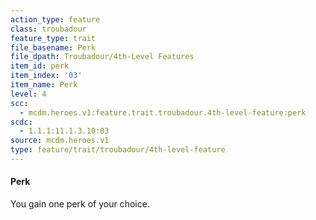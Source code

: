 ```yaml
---
action_type: feature
class: troubadour
feature_type: trait
file_basename: Perk
file_dpath: Troubadour/4th-Level Features
item_id: perk
item_index: '03'
item_name: Perk
level: 4
scc:
  - mcdm.heroes.v1:feature.trait.troubadour.4th-level-feature:perk
scdc:
  - 1.1.1:11.1.3.10:03
source: mcdm.heroes.v1
type: feature/trait/troubadour/4th-level-feature
---
```


#### Perk

You gain one perk of your choice.
